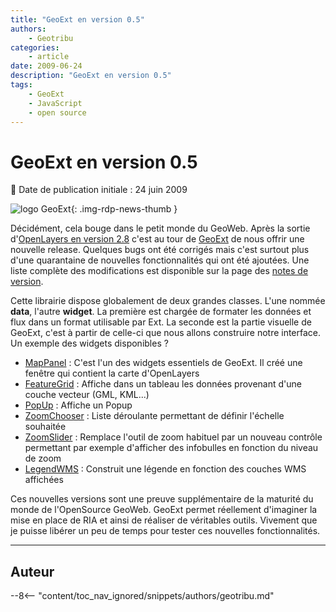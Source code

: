 ```yaml
---
title: "GeoExt en version 0.5"
authors:
    - Geotribu
categories:
    - article
date: 2009-06-24
description: "GeoExt en version 0.5"
tags:
    - GeoExt
    - JavaScript
    - open source
---
```


# GeoExt en version 0.5

:calendar: Date de publication initiale : 24 juin 2009

![logo GeoExt](https://cdn.geotribu.fr/img/logos-icones/logiciels_librairies/geoext.png "logo GeoExt"){: .img-rdp-news-thumb }

Décidément, cela bouge dans le petit monde du GeoWeb. Après la sortie d'[OpenLayers en version 2.8](http://geotribu.net/node/129) c'est au tour de [GeoExt](http://www.geoext.org/) de nous offrir une nouvelle release. Quelques bugs ont été corrigés mais c'est surtout plus d'une quarantaine de nouvelles fonctionnalités qui ont été ajoutées. Une liste complète des modifications est disponible sur la page des [notes de version](http://www.geoext.org/trac/geoext/wiki/Release/0.5/Notes).

Cette librairie dispose globalement de deux grandes classes. L'une nommée **data**, l'autre **widget**. La première est chargée de formater les données et flux dans un format utilisable par Ext. La seconde est la partie visuelle de GeoExt, c'est à partir de celle-ci que nous allons construire notre interface. Un exemple des widgets disponibles ?

* [MapPanel](http://dev.geoext.org/trunk/geoext/examples/mappanel-window.html) : C'est l'un des widgets essentiels de GeoExt. Il créé une fenêtre qui contient la carte d'OpenLayers
* [FeatureGrid](http://dev.geoext.org/trunk/geoext/examples/feature-grid.html) : Affiche dans un tableau les données provenant d'une couche vecteur (GML, KML...)
* [PopUp](http://dev.geoext.org/trunk/geoext/examples/popup.html) : Affiche un Popup
* [ZoomChooser](http://dev.geoext.org/trunk/geoext/examples/zoom-chooser.html) : Liste déroulante permettant de définir l'échelle souhaitée
* [ZoomSlider](http://dev.geoext.org/trunk/geoext/examples/zoomslider.html) : Remplace l'outil de zoom habituel par un nouveau contrôle permettant par exemple d'afficher des infobulles en fonction du niveau de zoom
* [LegendWMS](http://dev.geoext.org/trunk/geoext/examples/legendpanel.html) : Construit une légende en fonction des couches WMS affichées

Ces nouvelles versions sont une preuve supplémentaire de la maturité du monde de l'OpenSource GeoWeb. GeoExt permet réellement d'imaginer la mise en place de RIA et ainsi de réaliser de véritables outils. Vivement que je puisse libérer un peu de temps pour tester ces nouvelles fonctionnalités.

----

## Auteur

--8<-- "content/toc_nav_ignored/snippets/authors/geotribu.md"

